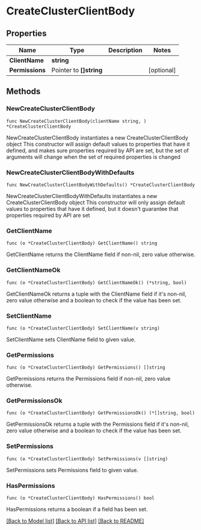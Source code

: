 # CreateClusterClientBody

## Properties

Name | Type | Description | Notes
------------ | ------------- | ------------- | -------------
**ClientName** | **string** |  | 
**Permissions** | Pointer to **[]string** |  | [optional] 

## Methods

### NewCreateClusterClientBody

`func NewCreateClusterClientBody(clientName string, ) *CreateClusterClientBody`

NewCreateClusterClientBody instantiates a new CreateClusterClientBody object
This constructor will assign default values to properties that have it defined,
and makes sure properties required by API are set, but the set of arguments
will change when the set of required properties is changed

### NewCreateClusterClientBodyWithDefaults

`func NewCreateClusterClientBodyWithDefaults() *CreateClusterClientBody`

NewCreateClusterClientBodyWithDefaults instantiates a new CreateClusterClientBody object
This constructor will only assign default values to properties that have it defined,
but it doesn't guarantee that properties required by API are set

### GetClientName

`func (o *CreateClusterClientBody) GetClientName() string`

GetClientName returns the ClientName field if non-nil, zero value otherwise.

### GetClientNameOk

`func (o *CreateClusterClientBody) GetClientNameOk() (*string, bool)`

GetClientNameOk returns a tuple with the ClientName field if it's non-nil, zero value otherwise
and a boolean to check if the value has been set.

### SetClientName

`func (o *CreateClusterClientBody) SetClientName(v string)`

SetClientName sets ClientName field to given value.


### GetPermissions

`func (o *CreateClusterClientBody) GetPermissions() []string`

GetPermissions returns the Permissions field if non-nil, zero value otherwise.

### GetPermissionsOk

`func (o *CreateClusterClientBody) GetPermissionsOk() (*[]string, bool)`

GetPermissionsOk returns a tuple with the Permissions field if it's non-nil, zero value otherwise
and a boolean to check if the value has been set.

### SetPermissions

`func (o *CreateClusterClientBody) SetPermissions(v []string)`

SetPermissions sets Permissions field to given value.

### HasPermissions

`func (o *CreateClusterClientBody) HasPermissions() bool`

HasPermissions returns a boolean if a field has been set.


[[Back to Model list]](../README.md#documentation-for-models) [[Back to API list]](../README.md#documentation-for-api-endpoints) [[Back to README]](../README.md)


